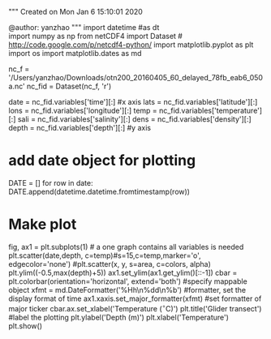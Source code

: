 """
Created on Mon Jan  6 15:10:01 2020

@author: yanzhao
"""
import datetime #as dt  
import numpy as np
from netCDF4 import Dataset  # http://code.google.com/p/netcdf4-python/
import matplotlib.pyplot as plt
import os
import matplotlib.dates as md

nc_f = '/Users/yanzhao/Downloads/otn200_20160405_60_delayed_78fb_eab6_050a.nc'
nc_fid = Dataset(nc_f, 'r')

date = nc_fid.variables['time'][:] #x axis
lats = nc_fid.variables['latitude'][:] 
lons = nc_fid.variables['longitude'][:] 
temp = nc_fid.variables['temperature'][:]
sali = nc_fid.variables['salinity'][:]
dens = nc_fid.variables['density'][:]
depth = nc_fid.variables['depth'][:]  #y axis

# add date object for plotting
DATE = []
for row in date:
    DATE.append(datetime.datetime.fromtimestamp(row))

# Make plot
fig, ax1 = plt.subplots(1) # a one graph contains all variables is needed
plt.scatter(date,depth, c=temp)#s=15,c=temp,marker='o', edgecolor='none') #plt.scatter(x, y, s=area, c=colors, alpha)
plt.ylim((-0.5,max(depth)+5))
ax1.set_ylim(ax1.get_ylim()[::-1]) 
cbar = plt.colorbar(orientation='horizontal', extend='both')  #specify mappable object
xfmt = md.DateFormatter('%Hh\n%dd\n%b')  #formatter, set the display format of time
ax1.xaxis.set_major_formatter(xfmt)   #set formatter of major ticker
cbar.ax.set_xlabel('Temperature ($^\circ$C)')
plt.title('Glider transect')  #label the plotting
plt.ylabel('Depth (m)')
plt.xlabel('Temperature')
plt.show()

